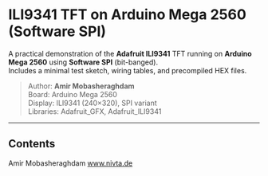 # ILI9341 TFT on Arduino Mega 2560 (Software SPI)

A practical demonstration of the **Adafruit ILI9341** TFT running on **Arduino Mega 2560** using **Software SPI** (bit-banged).  
Includes a minimal test sketch, wiring tables, and precompiled HEX files.

> Author: **Amir Mobasheraghdam**  
> Board: Arduino Mega 2560  
> Display: ILI9341 (240×320), SPI variant  
> Libraries: Adafruit_GFX, Adafruit_ILI9341

---

## Contents

Amir Mobasheraghdam
www.nivta.de
